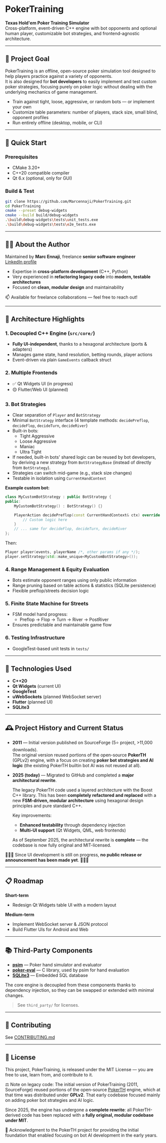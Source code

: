 # PokerTraining

**Texas Hold'em Poker Training Simulator**  
Cross-platform, event-driven C++ engine with bot opponents and optional human player, customizable bot strategies, and frontend-agnostic architecture.

---

## 🎯 Project Goal

PokerTraining is an offline, open-source poker simulation tool designed to help players practice against a variety of opponents.  
It is also designed for **bot developers** to easily implement and test custom poker strategies, focusing purely on poker logic without dealing with the underlying mechanics of game management.

- Train against tight, loose, aggressive, or random bots — or implement your own  
- Customize table parameters: number of players, stack size, small blind, opponent profiles  
- Run entirely offline (desktop, mobile, or CLI)

---
## 🚀 Quick Start

### Prerequisites
- CMake 3.20+
- C++20 compatible compiler
- Qt 6.x (optional, only for GUI)

### Build & Test
```bash
git clone https://github.com/Marcennaji/PokerTraining.git
cd PokerTraining
cmake --preset debug-widgets
cmake --build build/debug-widgets
.\build\debug-widgets\tests\unit_tests.exe
.\build\debug-widgets\tests\e2e_tests.exe
```

---

## 👨‍💻 About the Author

Maintained by **Marc Ennaji**, freelance **senior software engineer**  
[LinkedIn profile](https://www.linkedin.com/in/marcennaji/)

- Expertise in **cross-platform development** (C++, Python)  
- Very experienced in **refactoring legacy code** into **modern, testable architectures**  
- Focused on **clean, modular design** and maintainability  

📫 Available for freelance collaborations — feel free to reach out!

---

## 🧱 Architecture Highlights

### 1. **Decoupled C++ Engine** (`src/core/`)
- **Fully UI-independent**, thanks to a hexagonal architecture (ports & adapters)
- Manages game state, hand resolution, betting rounds, player actions
- Event-driven via plain `GameEvents` callback struct

### 2. **Multiple Frontends**
- ✅ Qt Widgets UI (in progress)
- 🟡 Flutter/Web UI (planned)

### 3. **Bot Strategies**
- Clear separation of `Player` and `BotStrategy`
- Minimal `BotStrategy` interface (4 template methods: `decidePreflop`, `decideFlop`, `decideTurn`, `decideRiver`)
- Built-in bots:
  - Tight Aggressive
  - Loose Aggressive
  - Maniac
  - Ultra Tight
- If needed, built-in bots' shared logic can be reused by bot developers, by deriving a new strategy from `BotStrategyBase` (instead of directly from `BotStrategy`).  
- Strategies can switch mid-game (e.g., stack size changes)
- Testable in isolation using `CurrentHandContext`

**Example custom bot:**

```cpp
class MyCustomBotStrategy : public BotStrategy {
public:
    MyCustomBotStrategy() : BotStrategy() {}

    PlayerAction decidePreflop(const CurrentHandContext& ctx) override {
        // Custom logic here
    }
    // ... same for decideFlop, decideTurn, decideRiver
};
```

Then:

```cpp
Player player(events, playerName /*, other params if any */); 
player.setStrategy(std::make_unique<MyCustomBotStrategy>());

```

### 4. **Range Management & Equity Evaluation**
- Bots estimate opponent ranges using only public information
- Range pruning based on table actions & statistics (SQLite persistence)
- Flexible preflop/streets decision logic

### 5. **Finite State Machine for Streets**
- FSM model hand progress:
  - Preflop → Flop → Turn → River → PostRiver
- Ensures predictable and maintainable game flow

### 6. **Testing Infrastructure**
- GoogleTest-based unit tests in `tests/`

---

## 🔧 Technologies Used
- **C++20**
- **Qt Widgets** (current UI)
- **GoogleTest**
- **uWebSockets** (planned WebSocket server)
- **Flutter** (planned UI)
- **SQLite3**

---
## 🕰 Project History and Current Status

- **2011** — Initial version published on SourceForge (5⭐ project, >11,000 downloads).  
  The original version reused portions of the open-source **PokerTH** (GPLv2) engine, with a focus on creating **poker bot strategies and AI logic** (the existing PokerTH builtin bot AI was not reused at all).  

- **2025 (today)** — Migrated to GitHub and completed a **major architectural rewrite**.  

  The legacy PokerTH code used a layered architecture with the Boost C++ library. This has been **completely refactored and replaced** with a new **FSM-driven, modular architecture** using hexagonal design principles and pure standard C++.
  
  Key improvements:
  - **Enhanced testability** through dependency injection
  - **Multi-UI support** (Qt Widgets, QML, web frontends)
  
  As of September 2025, the architectural rewrite is **complete** — the codebase is now fully original and MIT-licensed. 

🚧🚧🚧 Since UI development is still on progress, **no public release or announcement has been made yet**. 🚧🚧🚧  


---

## 📋 Roadmap 

**Short-term**
- Redesign Qt Widgets table UI with a modern layout

**Medium-term**
- Implement WebSocket server & JSON protocol
- Build Flutter UIs for Android and Web

---

## 📚 Third-Party Components

- **[psim](https://github.com/christophschmalhofer/poker/tree/master/XPokerEval/XPokerEval.PokerSim)** — Poker hand simulator and evaluator  
- **[poker-eval](https://github.com/atinm/poker-eval)** — C library, used by psim for hand evaluation  
- **[SQLite3](https://www.sqlite.org/index.html)** — Embedded SQL database  

The core engine is decoupled from these components thanks to dependency injection, so they can be swapped or extended with minimal changes.

> See `third_party/` for licenses.

---

## 🤝 Contributing
See [CONTRIBUTING.md](CONTRIBUTING.md)

---

## 📝 License

This project, PokerTraining, is released under the MIT License — you are free to use, learn from, and contribute to it.

⚖️ Note on legacy code:
The initial version of PokerTraining (2011, SourceForge) reused portions of the open-source [PokerTH](https://github.com/pokerth/pokerth) engine, which at that time was distributed under **GPLv2**. That early codebase focused mainly on adding poker bot strategies and AI logic.  

Since 2025, the engine has undergone a **complete rewrite**: all PokerTH-derived code has been replaced with a **fully original, modular codebase under MIT**.  

🙏 Acknowledgment to the PokerTH project for providing the initial foundation that enabled focusing on bot AI development in the early years.
